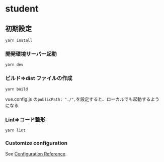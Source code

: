 # student

## 初期設定

```
yarn install
```

### 開発環境サーバー起動

```
yarn dev
```

### ビルド=>dist ファイルの作成

```
yarn build
```

vue.config.js の`publicPath: "./",`を設定すると、ローカルでも起動するようになる

### Lint=>コード整形

```
yarn lint
```

### Customize configuration

See [Configuration Reference](https://cli.vuejs.org/config/).
